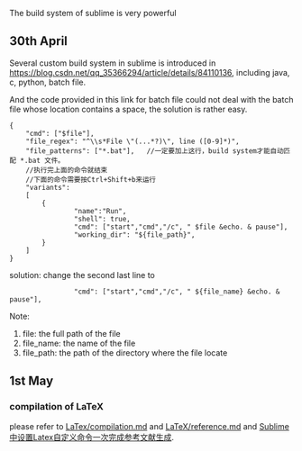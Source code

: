 The build system of sublime is very powerful
## 30th April
Several custom build system in sublime is introduced in https://blog.csdn.net/qq_35366294/article/details/84110136, including java, c, python, batch file.

And the code provided in this link for batch file could not deal with the batch file whose location contains a space, the solution is rather easy.

	{
      	"cmd": ["$file"],
      	"file_regex": "^\\s*File \"(...*?)\", line ([0-9]*)",
      	"file_patterns": ["*.bat"],   //一定要加上这行，build system才能自动匹配 *.bat 文件。
       	//执行完上面的命令就结束
       	//下面的命令需要按Ctrl+Shift+b来运行
      	"variants":
      	[
           	{
                	"name":"Run",
                	"shell": true,
                	"cmd": ["start","cmd","/c", " $file &echo. & pause"],
                	"working_dir": "${file_path}",
           	}
      	]
	}	

solution: change the second last line to 

                	"cmd": ["start","cmd","/c", " ${file_name} &echo. & pause"],

Note:

1. file: the full path of the file
2. file_name: the name of the file
3. file_path: the path of the directory where the file locate

## 1st May
### compilation of LaTeX
please refer to [LaTex/compilation.md](../LaTeX/compilation.md) and [LaTeX/reference.md](../LaTeX/reference.md) and [Sublime中设置Latex自定义命令一次完成参考文献生成](https://blog.csdn.net/txh3093/article/details/107214454).
